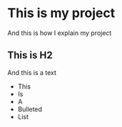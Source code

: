 # This is my project
And this is how I explain my project

## This is H2
And this is a text

* This
* Is
* A
* Bulleted
* List
